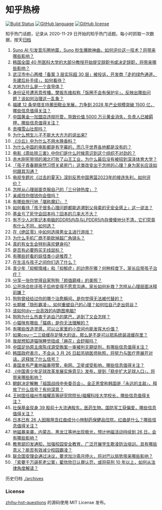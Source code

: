 # 知乎热榜
[![Build Status](https://github.com/ToWeLong/zhihu-hot-questions/workflows/CI/badge.svg)](https://github.com/ToWeLong/zhihu-hot-questions/actions)
[![GitHub language](https://img.shields.io/badge/language-golang-orange.svg)](https://golang.org/)
[![GitHub license](https://img.shields.io/github/license/ToWeLong/zhihu-hot-questions)](https://github.com/ToWeLong/zhihu-hot-questions/blob/main/LICENSE)

知乎热门话题，记录从 2020-11-29 日开始的知乎热门话题。每小时抓取一次数据，按天[归档](./archives)

<!-- BEGIN -->

1. [Suno AI 引发音乐圈地震，Suno 秒生爆款神曲，如何评价这一技术？将带来哪些影响？](https://www.zhihu.com/question/650087189)
1. [韩国全国 40 所医科大学的大部分教授开始提交辞职书或决定辞职，将带来哪些影响？](https://www.zhihu.com/question/650049447)
1. [武汉市中心两楼「备案 3 层实际超 30 层」被投诉，开发商「走的绿色通道，先建后补手续」，如何看待？](https://www.zhihu.com/question/650074729)
1. [大地为什么是一个良导体？](https://www.zhihu.com/question/55407068)
1. [身份证号遭恶意传播，樊振东维权称「饭圈不会有保护伞」，反映出哪些问题？该如何治理这一乱象？](https://www.zhihu.com/question/650145037)
1. [福建 12 条举措支持莆田鞋业发展，力争到 2028 年产业规模突破 1500 亿，哪些信息值得关注？](https://www.zhihu.com/question/650101509)
1. [中国黄金一加盟店违规托管，导致价值 5000 万元黄金消失，负责人已被羁押，哪些信息值得关注？](https://www.zhihu.com/question/650180923)
1. [贡嘎雪山壮观吗？](https://www.zhihu.com/question/331520470)
1. [为什么想生儿子不能大大方方的说出来?](https://www.zhihu.com/question/649819109)
1. [《沙丘》中为什么不用水换香料？](https://www.zhihu.com/question/649260596)
1. [为什么中国的电影都是有字幕的，而几乎世界各地都是没有的？](https://www.zhihu.com/question/547929535)
1. [电影《周处除三害》中你们是什么时候意识到这个组织不对劲的？](https://www.zhihu.com/question/649642488)
1. [赤木刚宪带领的湘北打败了山王工业，为什么最后没有被招到深泽体育大学？](https://www.zhihu.com/question/404982892)
1. [「孩子青春期突然习惯关紧房门」这类改变出于怎样的心理？身为家长应该如何跟其沟通？](https://www.zhihu.com/question/649386665)
1. [电视专题片《过去的夏天》深刻反思中国男篮2023年的接连失利，如何评价？](https://www.zhihu.com/question/649235549)
1. [怎样从心理层面克服自己的「三分钟热度」？](https://www.zhihu.com/question/649470875)
1. [亲戚找你借钱你会借吗？](https://www.zhihu.com/question/649932902)
1. [有哪些旅行地「堪称魔幻」？](https://www.zhihu.com/question/642168495)
1. [如何看待「孩子很多心理问题都能追溯到父母辈的无安全感上」这一说法？](https://www.zhihu.com/question/649519826)
1. [基金亏了死守会回本吗？回本的几率大不大？](https://www.zhihu.com/question/623223175)
1. [有不少人对笔记本电脑的DDR5内存与LPDDR5内存傻傻地分不清，它们究竟有什么不同，如何选？](https://www.zhihu.com/question/648997645)
1. [在《绝区零》中如何选择男女主进行游戏？](https://www.zhihu.com/question/649767170)
1. [为什么手机厂商不能砍掉超广角镜头？](https://www.zhihu.com/question/647423452)
1. [真的有女生会特别喜欢健身吗?](https://www.zhihu.com/question/641251873)
1. [是否有必要购买无线鼠标？](https://www.zhihu.com/question/645257905)
1. [有哪些好看的妖怪类小说推荐？](https://www.zhihu.com/question/347373602)
1. [在生活与孩子之间你们选了什么？](https://www.zhihu.com/question/650172574)
1. [青少年「抑郁情绪」和「抑郁症」的边界在哪？何种程度下，家长应带孩子治疗？](https://www.zhihu.com/question/649408281)
1. [分享一张你觉得自家狗狗「颜值巅峰」的美照？](https://www.zhihu.com/question/648060109)
1. [公开场合批评孩子后他变得不愿意沟通，家长如何补救？怎样从心理层面冰释前嫌？](https://www.zhihu.com/question/649408320)
1. [狗狗曾经给过你的哪个治愈瞬间，是你觉得无法被代替的？](https://www.zhihu.com/question/648060080)
1. [长期被「隐形霸凌」，如何重塑自己的心理？如何拉自己走出低谷？](https://www.zhihu.com/question/649091030)
1. [该如何diy一台高效的AI跑图电脑?](https://www.zhihu.com/question/648508601)
1. [狗狗为什么热衷于追自己的尾巴，追到了又会怎样？](https://www.zhihu.com/question/648060075)
1. [小猫咪有哪些「猫病」是你无法理解的？](https://www.zhihu.com/question/646471597)
1. [有哪些改造灵感，可以让家里的小空间也能发挥大价值？](https://www.zhihu.com/question/646518579)
1. [如果cpu一二三级缓存足够大的话，那么是不是可以把系统装进缓存里？](https://www.zhihu.com/question/646442523)
1. [我就想知道猫咪睡觉扭成「麻花」会舒服吗？](https://www.zhihu.com/question/646872762)
1. [中国足协原主席陈戌源受贿案一审被判无期徒刑，有哪些信息值得关注？](https://www.zhihu.com/question/650180764)
1. [韩国政府表示，不会从 3 月 26 日起吊销医师执照，将努力与医疗界展开对话，这释放了什么信号？](https://www.zhihu.com/question/650125881)
1. [美国发布严重地磁暴预警，电网、卫星或受影响，哪些信息值得关注？](https://www.zhihu.com/question/650057114)
1. [《中国青少年足球改革发展实施意见》发布，提到「稳步扩大足球人口」，将带来哪些影响？](https://www.zhihu.com/question/650090771)
1. [朝鲜决定解散「祖国战线中央委员会」，金正恩曾称韩国是「永远的主敌」，释放了什么信号？有何深意？](https://www.zhihu.com/question/650080766)
1. [王树国任福州市福耀高等研究院院长/福耀科技大学校长，哪些信息值得关注？](https://www.zhihu.com/question/650096123)
1. [社保基金现身 39 股前十大流通股东，医药生物、国防军工获偏爱，哪些信息值得关注？](https://www.zhihu.com/question/650084605)
1. [日本已有 26 人因服用含红曲成分小林制药保健品住院，红曲是什么？哪些信息值得关注？](https://www.zhihu.com/question/650071893)
1. [地磁暴来袭，内蒙古、黑龙江等地出现极光，预计地磁活动持续到 26 日，会有哪些影响？](https://www.zhihu.com/question/650172566)
1. [教育部印发通知，加强校园安全教育，广泛开展学生欺凌防治培训，具有哪些意义？能否有效减少校园霸凌？](https://www.zhihu.com/question/650137070)
1. [联合国安理会通过决议，要求加沙斋月停火，将对巴以局势带来哪些影响？](https://www.zhihu.com/question/650148402)
1. [「索要千万逼死老公案」翟欣欣已认罪认罚，或将获刑 10 年以上，如何从法律角度解读？](https://www.zhihu.com/question/650085312)

<!-- END -->

历史归档 [./archives](./archives)


### License
[zhihu-hot-questions](https://github.com/towelong/zhihu-hot-questions) 的源码使用 MIT License 发布。